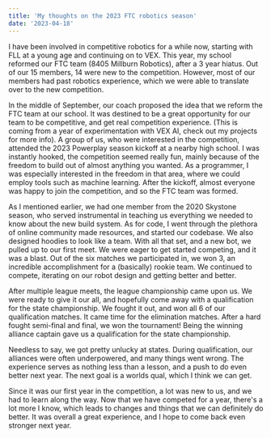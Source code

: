 ```yaml
---
title: 'My thoughts on the 2023 FTC robotics season'
date: '2023-04-18'
---
```


I have been involved in competitive robotics for a while now, starting with FLL at a young age and continuing on to VEX. This year, my school reformed our FTC team (8405 Millburn Robotics), after a 3 year hiatus. Out of our 15 members, 14 were new to the competition. However, most of our members had past robotics experience, which we were able to translate over to the new competition. 

In the middle of September, our coach proposed the idea that we reform the FTC team at our school. It was destined to be a great opportunity for our team to be competitive, and get real competition experience. (This is coming from a year of experimentation with VEX AI, check out my projects for more info). A group of us, who were interested in the competition, attended the 2023 Powerplay season kickoff at a nearby high school. I was instantly hooked, the competition seemed really fun, mainly because of the freedom to build out of almost anything you wanted. As a programmer, I was especially interested in the freedom in that area, where we could employ tools such as machine learning. After the kickoff, almost everyone was happy to join the competition, and so the FTC team was formed. 

As I mentioned earlier, we had one member from the 2020 Skystone season, who served instrumental in teaching us everything we needed to know about the new build system. As for code, I went through the plethora of online community made resources, and started our codebase. We also designed hoodies to look like a team. With all that set, and a new bot, we pulled up to our first meet. We were eager to get started competing, and it was a blast. Out of the six matches we participated in, we won 3, an incredible accomplishment for a (basically) rookie team. We continued to compete, iterating on our robot design and getting better and better. 

After multiple league meets, the league championship came upon us. We were ready to give it our all, and hopefully come away with a qualification for the state championship. We fought it out, and won all 6 of our qualification matches. It came time for the elimination matches. After a hard fought semi-final and final, we won the tournament! Being the winning alliance captain gave us a qualification for the state championship.

Needless to say, we got pretty unlucky at states. During qualification, our alliances were often underpowered, and many things went wrong. The experience serves as nothing less than a lesson, and a push to do even better next year. The next goal is a worlds qual, which I think we can get.

Since it was our first year in the competition, a lot was new to us, and we had to learn along the way. Now that we have competed for a year, there's a lot more I know, which leads to changes and things that we can definitely do better. It was overall a great experience, and I hope to come back even stronger next year.
